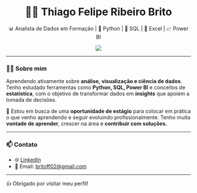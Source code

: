 <!-- Foto e título -->


<h1 align="center">  👨‍💻 Thiago Felipe Ribeiro Brito</h1>

<p align="center">
  📊 Analista de Dados em Formação | 🐍 Python | 📁 SQL | 📝 Excel | 📈 Power BI
</p>

<p align="center">
  <a href="https://www.linkedin.com/in/thiago-felipe-ribeiro-brito-48201834a/" target="_blank">
    <img src="https://img.shields.io/badge/LinkedIn-Conectar-blue?style=for-the-badge&logo=linkedin"/>
  </a>
</p>

---

### 👨‍💻 Sobre mim

Aprendendo ativamente sobre **análise, visualização e ciência de dados**. Tenho estudado ferramentas como **Python, SQL, Power BI** e conceitos de **estatística**, com o objetivo de transformar dados em **insights** que apoiem a tomada de decisões.

🎯 Estou em busca de uma **oportunidade de estágio** para colocar em prática o que venho aprendendo e seguir evoluindo profissionalmente. Tenho muita **vontade de aprender**, crescer na área e **contribuir com soluções.**

---
### 📫 Contato

- 🌐 [LinkedIn](https://www.linkedin.com/in/thiago-felipe-ribeiro-brito-48201834a/)
- 📧 Email: britoff02@gmail.com

---
👍 Obrigado por visitar meu perfil!
